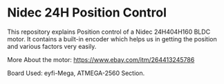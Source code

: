 # Nidec 24H Position Control

This repository explains Position control of a Nidec 24H404H160 BLDC motor.
It contains a built-in encoder which helps us in getting the position and various factors very easily.

More About the motor: https://www.ebay.com/itm/264413245786

Board Used: eyfi-Mega, ATMEGA-2560 Section.


